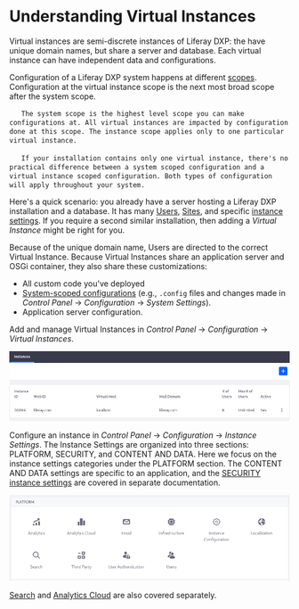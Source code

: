 # Understanding Virtual Instances

Virtual instances are semi-discrete instances of Liferay DXP: the have unique domain names, but share a server and database. Each virtual instance can have independent data and configurations.

<!-- Table: Uses of Virtual Instances -->

Configuration of a Liferay DXP system happens at different [scopes](../system-seetings/system-settings-and-configuration-scope.md). Configuration at the virtual instance scope is the next most broad scope after the system scope. 

```important::
   The system scope is the highest level scope you can make configurations at. All virtual instances are impacted by configuration done at this scope. The instance scope applies only to one particular virtual instance.

   If your installation contains only one virtual instance, there's no practical difference between a system scoped configuration and a virtual instance scoped configuration. Both types of configuration will apply throughout your system.
```

Here's a quick scenario: you already have a server hosting a Liferay DXP installation and a database. It has many [Users](./../../users-and-permissions/users/understanding-users.md), [Sites](/docs/7-2/user/-/knowledge_base/u/building-a-site), and specific [instance settings](./../virtual-instances/configuring-a-virtual-instance-instance-configuration.md). If you require a second similar installation, then adding a *Virtual Instance* might be right for you. 

Because of the unique domain name, Users are directed to the correct Virtual Instance. Because Virtual Instances share an application server and OSGi container, they also share these customizations: 

-  All custom code you've deployed
-  [System-scoped configurations](./../system-settings/system-settings.md) (e.g., `.config` files and changes made in *Control Panel* &rarr; *Configuration* &rarr; *System Settings*). 
-  Application server configuration.

Add and manage Virtual Instances in *Control Panel* &rarr; *Configuration* &rarr; *Virtual Instances*.

![Add and manage virtual instances of Liferay in the Control Panel's Virtual Instances section.](./understanding-virtual-instances/images/01.png)

Configure an instance in *Control Panel* &rarr; *Configuration* &rarr; *Instance Settings*. The Instance Settings are organized into three sections: PLATFORM, SECURITY, and CONTENT AND DATA. Here we focus on the instance settings categories under the PLATFORM section. The CONTENT AND DATA settings are specific to an application, and the [SECURITY instance settings](./../../installation-and-upgrades/securing-liferay/introduction-to-securing-liferay.md) are covered in separate documentation.

![Instance Settings has several PLATFORM categories.](./understanding-virtual-instances/images/02.png)

[Search](./../../using-search/) and [Analytics Cloud](https://help.liferay.com/hc/en-us/categories/360000872551) are also covered separately.

